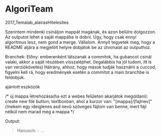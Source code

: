 # AlgoriTeam
2017_Temalab_alairasHitelesites

Szerintem mindenki csináljon mappát magának, és azon belülre dolgozzon. Az outputot lehet a saját mappába is dobni.  Úgy, hogy csak ennyi algoritmus lesz, nem gond a merge. Vállalom.
Annyit tegyetek meg, hogy a README aljára a megjelölt helyre dobjátok be az útvonalat az outputhoz.

Branchek:
  Előny: emberenként látszanak a commitok, ha gubancot csinál valaki, akkor a saját részében visszaléphet. (legalábbis ha jól tudom, itt
     is van verziókövetés)
  Hátrány, ahhoz, hogy mások tudják használni a cuccod, figyelni kell rá, hogy eredmények esetén a commitot a main branchbe is feldobjuk.
  




ajánlott eszközök

/*
  új mappa létrehozása(ha ezt a webes felületen akarjátok megoldani):
    create new file button;
    textboxban, ahol a kurzor van: "[mappa]/[fajlnev]"
    //nekem egy ideiglenes asd nevű szöveges fájlom van benne, mert fájl nélkül nem marad meg a mappa
*/



Output:
>Hanusch: -
...
